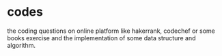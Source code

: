 # codes

the coding questions on online platform like hakerrank, codechef or some books exercise and the implementation of some data structure and algorithm. 
